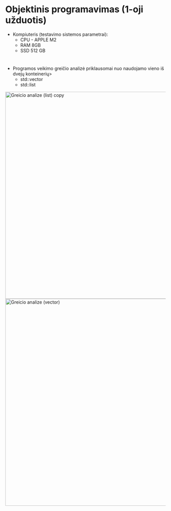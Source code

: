 # Objektinis programavimas (1-oji užduotis)
* Kompiuteris (testavimo sistemos parametrai):
  - CPU - APPLE M2
  - RAM 8GB
  - SSD 512 GB
# 
* Programos veikimo greičio analizė priklausomai nuo naudojamo vieno iš dvejų konteinerių>
  - std::vector
  - std::list
<img width="650" alt="Greicio analize (list) copy" src="https://github.com/user-attachments/assets/1c358429-7695-4f21-8fda-21ad6ed90702"> 
<img width="650" alt="Greicio analize (vector)" src="https://github.com/user-attachments/assets/1f2bd0a8-de54-47cd-a767-3d10540b512d"> 
